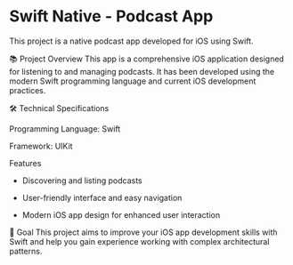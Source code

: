 # Swift Native - Podcast App
This project is a native podcast app developed for iOS using Swift.

📚 Project Overview
This app is a comprehensive iOS application designed for listening to and managing podcasts. It has been developed using the modern Swift programming language and current iOS development practices.

🛠 Technical Specifications

Programming Language: Swift

Framework: UIKit

Features
- Discovering and listing podcasts
  
- User-friendly interface and easy navigation
  
- Modern iOS app design for enhanced user interaction

🎯 Goal
This project aims to improve your iOS app development skills with Swift and help you gain experience working with complex architectural patterns.
